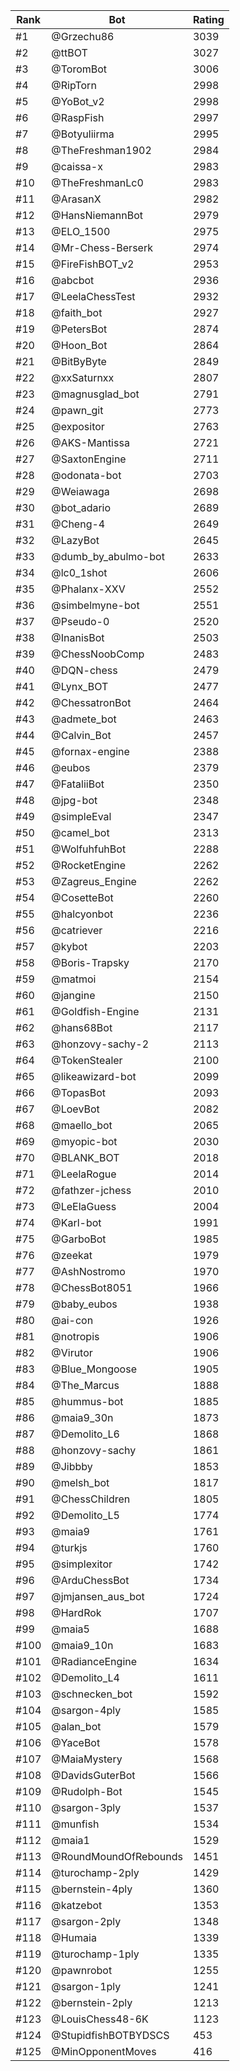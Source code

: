 Rank|Bot|Rating
---|---|---
#1|@Grzechu86|3039
#2|@ttBOT|3027
#3|@ToromBot|3006
#4|@RipTorn|2998
#5|@YoBot_v2|2998
#6|@RaspFish|2997
#7|@Botyuliirma|2995
#8|@TheFreshman1902|2984
#9|@caissa-x|2983
#10|@TheFreshmanLc0|2983
#11|@ArasanX|2982
#12|@HansNiemannBot|2979
#13|@ELO_1500|2975
#14|@Mr-Chess-Berserk|2974
#15|@FireFishBOT_v2|2953
#16|@abcbot|2936
#17|@LeelaChessTest|2932
#18|@faith_bot|2927
#19|@PetersBot|2874
#20|@Hoon_Bot|2864
#21|@BitByByte|2849
#22|@xxSaturnxx|2807
#23|@magnusglad_bot|2791
#24|@pawn_git|2773
#25|@expositor|2763
#26|@AKS-Mantissa|2721
#27|@SaxtonEngine|2711
#28|@odonata-bot|2703
#29|@Weiawaga|2698
#30|@bot_adario|2689
#31|@Cheng-4|2649
#32|@LazyBot|2645
#33|@dumb_by_abulmo-bot|2633
#34|@lc0_1shot|2606
#35|@Phalanx-XXV|2552
#36|@simbelmyne-bot|2551
#37|@Pseudo-0|2520
#38|@InanisBot|2503
#39|@ChessNoobComp|2483
#40|@DQN-chess|2479
#41|@Lynx_BOT|2477
#42|@ChessatronBot|2464
#43|@admete_bot|2463
#44|@Calvin_Bot|2457
#45|@fornax-engine|2388
#46|@eubos|2379
#47|@FataliiBot|2350
#48|@jpg-bot|2348
#49|@simpleEval|2347
#50|@camel_bot|2313
#51|@WolfuhfuhBot|2288
#52|@RocketEngine|2262
#53|@Zagreus_Engine|2262
#54|@CosetteBot|2260
#55|@halcyonbot|2236
#56|@catriever|2216
#57|@kybot|2203
#58|@Boris-Trapsky|2170
#59|@matmoi|2154
#60|@jangine|2150
#61|@Goldfish-Engine|2131
#62|@hans68Bot|2117
#63|@honzovy-sachy-2|2113
#64|@TokenStealer|2100
#65|@likeawizard-bot|2099
#66|@TopasBot|2093
#67|@LoevBot|2082
#68|@maello_bot|2065
#69|@myopic-bot|2030
#70|@BLANK_BOT|2018
#71|@LeelaRogue|2014
#72|@fathzer-jchess|2010
#73|@LeElaGuess|2004
#74|@Karl-bot|1991
#75|@GarboBot|1985
#76|@zeekat|1979
#77|@AshNostromo|1970
#78|@ChessBot8051|1966
#79|@baby_eubos|1938
#80|@ai-con|1926
#81|@notropis|1906
#82|@Virutor|1906
#83|@Blue_Mongoose|1905
#84|@The_Marcus|1888
#85|@hummus-bot|1885
#86|@maia9_30n|1873
#87|@Demolito_L6|1868
#88|@honzovy-sachy|1861
#89|@Jibbby|1853
#90|@melsh_bot|1817
#91|@ChessChildren|1805
#92|@Demolito_L5|1774
#93|@maia9|1761
#94|@turkjs|1760
#95|@simplexitor|1742
#96|@ArduChessBot|1734
#97|@jmjansen_aus_bot|1724
#98|@HardRok|1707
#99|@maia5|1688
#100|@maia9_10n|1683
#101|@RadianceEngine|1634
#102|@Demolito_L4|1611
#103|@schnecken_bot|1592
#104|@sargon-4ply|1585
#105|@alan_bot|1579
#106|@YaceBot|1578
#107|@MaiaMystery|1568
#108|@DavidsGuterBot|1566
#109|@Rudolph-Bot|1545
#110|@sargon-3ply|1537
#111|@munfish|1534
#112|@maia1|1529
#113|@RoundMoundOfRebounds|1451
#114|@turochamp-2ply|1429
#115|@bernstein-4ply|1360
#116|@katzebot|1353
#117|@sargon-2ply|1348
#118|@Humaia|1339
#119|@turochamp-1ply|1335
#120|@pawnrobot|1255
#121|@sargon-1ply|1241
#122|@bernstein-2ply|1213
#123|@LouisChess48-6K|1123
#124|@StupidfishBOTBYDSCS|453
#125|@MinOpponentMoves|416
